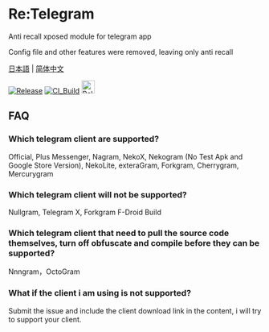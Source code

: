 # Re:Telegram

Anti recall xposed module for telegram app

Config file and other features were removed, leaving only anti recall

[日本語](./README_ja-JP.md) | [简体中文](./README_zh-CN.md)

[![Release](https://img.shields.io/github/release/Sakion-Team/Re-Telegram.svg)](https://github.com/Sakion-Team/Re-Telegram/releases/latest)
[![CI_Build](https://github.com/Sakion-Team/Re-Telegram/actions/workflows/android.yml/badge.svg)](https://github.com/Sakion-Team/Re-Telegram/actions/workflows/android.yml)
[<img height="26" src="https://shields.io/badge/Release-ffffff.svg?style=flat-square&logo=telegram" alt="Release" />](https://t.me/Sakion_Team)

## FAQ

### Which telegram client are supported?
Official, Plus Messenger, Nagram, NekoX, Nekogram (No Test Apk and Google Store Version), NekoLite, exteraGram, Forkgram, Cherrygram, Mercurygram

### Which telegram client will not be supported?
Nullgram, Telegram X, Forkgram F-Droid Build

### Which telegram client that need to pull the source code themselves, turn off obfuscate and compile before they can be supported?
Nnngram，OctoGram

### What if the client i am using is not supported?
Submit the issue and include the client download link in the content, i will try to support your client.
